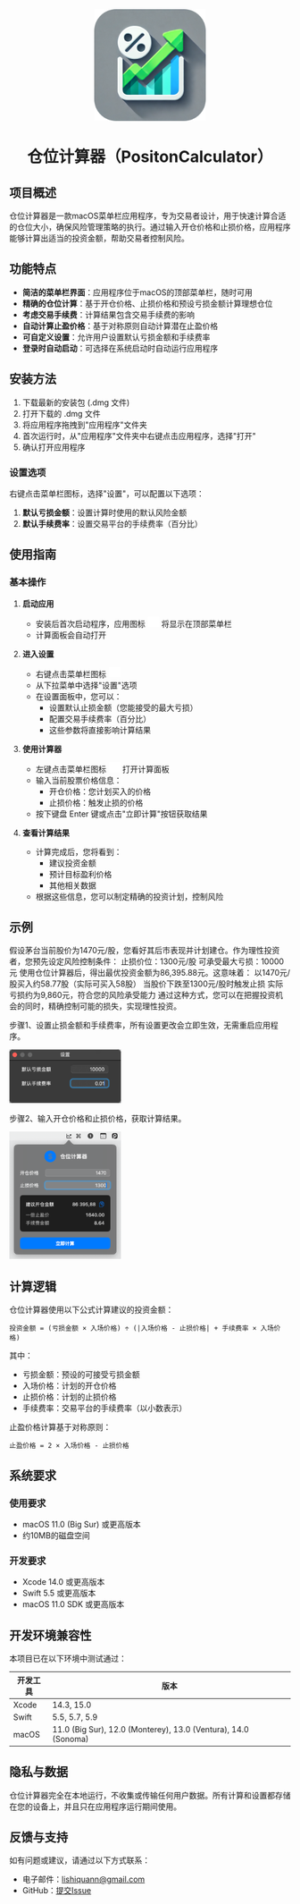 <div align = "center">
<img src="./image/icon.png" width="200"/>
<h1>仓位计算器（PositonCalculator）</h1>
</div>


## 项目概述

仓位计算器是一款macOS菜单栏应用程序，专为交易者设计，用于快速计算合适的仓位大小，确保风险管理策略的执行。通过输入开仓价格和止损价格，应用程序能够计算出适当的投资金额，帮助交易者控制风险。

## 功能特点

- **简洁的菜单栏界面**：应用程序位于macOS的顶部菜单栏，随时可用
- **精确的仓位计算**：基于开仓价格、止损价格和预设亏损金额计算理想仓位
- **考虑交易手续费**：计算结果包含交易手续费的影响
- **自动计算止盈价格**：基于对称原则自动计算潜在止盈价格
- **可自定义设置**：允许用户设置默认亏损金额和手续费率
- **登录时自动启动**：可选择在系统启动时自动运行应用程序

## 安装方法

1. 下载最新的安装包 (.dmg 文件)
2. 打开下载的 .dmg 文件
3. 将应用程序拖拽到"应用程序"文件夹
4. 首次运行时，从"应用程序"文件夹中右键点击应用程序，选择"打开"
5. 确认打开应用程序

### 设置选项

右键点击菜单栏图标，选择"设置"，可以配置以下选项：

1. **默认亏损金额**：设置计算时使用的默认风险金额
2. **默认手续费率**：设置交易平台的手续费率（百分比）

## 使用指南

### 基本操作

1. **启动应用**
   - 安装后首次启动程序，应用图标 <img src="./image/xyaxis.png"> 将显示在顶部菜单栏
   - 计算面板会自动打开

2. **进入设置**
   - 右键点击菜单栏图标 <img src="./image/xyaxis.png">
   - 从下拉菜单中选择"设置"选项
   - 在设置面板中，您可以：
     - 设置默认止损金额（您能接受的最大亏损）
     - 配置交易手续费率（百分比）
     - 这些参数将直接影响计算结果

3. **使用计算器**
   - 左键点击菜单栏图标 <img src="./image/xyaxis.png"> 打开计算面板
   - 输入当前股票价格信息：
     - 开仓价格：您计划买入的价格
     - 止损价格：触发止损的价格
   - 按下键盘 Enter 键或点击"立即计算"按钮获取结果

4. **查看计算结果**
   - 计算完成后，您将看到：
     - 建议投资金额
     - 预计目标盈利价格
     - 其他相关数据
   - 根据这些信息，您可以制定精确的投资计划，控制风险

## 示例
假设茅台当前股价为1470元/股，您看好其后市表现并计划建仓。作为理性投资者，您预先设定风险控制条件：
止损价位：1300元/股
可承受最大亏损：10000元
使用仓位计算器后，得出最优投资金额为86,395.88元。这意味着：
以1470元/股买入约58.77股（实际可买入58股）
当股价下跌至1300元/股时触发止损
实际亏损约为9,860元，符合您的风险承受能力
通过这种方式，您可以在把握投资机会的同时，精确控制可能的损失，实现理性投资。

步骤1、设置止损金额和手续费率，所有设置更改会立即生效，无需重启应用程序。
<p>
   <img src="./image/step2-2.png" width="200"/>
</p>
步骤2、输入开仓价格和止损价格，获取计算结果。
<p>
   <img src="./image/step4.png" width="200"/>
</p>


## 计算逻辑

仓位计算器使用以下公式计算建议的投资金额：

```
投资金额 = (亏损金额 × 入场价格) ÷ (|入场价格 - 止损价格| + 手续费率 × 入场价格)
```

其中：
- 亏损金额：预设的可接受亏损金额
- 入场价格：计划的开仓价格
- 止损价格：计划的止损价格
- 手续费率：交易平台的手续费率（以小数表示）

止盈价格计算基于对称原则：
```
止盈价格 = 2 × 入场价格 - 止损价格
```

## 系统要求

### 使用要求
- macOS 11.0 (Big Sur) 或更高版本
- 约10MB的磁盘空间

### 开发要求
- Xcode 14.0 或更高版本
- Swift 5.5 或更高版本
- macOS 11.0 SDK 或更高版本

## 开发环境兼容性

本项目已在以下环境中测试通过：

| 开发工具 | 版本 |
|---------|------|
| Xcode   | 14.3, 15.0 |
| Swift   | 5.5, 5.7, 5.9 |
| macOS   | 11.0 (Big Sur), 12.0 (Monterey), 13.0 (Ventura), 14.0 (Sonoma) |

## 隐私与数据

仓位计算器完全在本地运行，不收集或传输任何用户数据。所有计算和设置都存储在您的设备上，并且只在应用程序运行期间使用。

## 反馈与支持

如有问题或建议，请通过以下方式联系：

- 电子邮件：[lishiquann@gmail.com](mailto:lishiquann@gmail.com)
- GitHub：[提交Issue](https://github.com/bandili/PositionCalculator/issues)